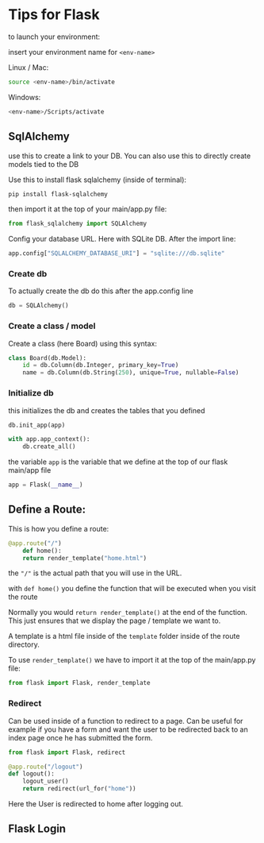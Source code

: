 # Tips for Flask

to launch your environment:

insert your environment name for `<env-name>`

Linux / Mac:
```bash
source <env-name>/bin/activate
```

Windows:

```bash
<env-name>/Scripts/activate
```

## SqlAlchemy

use this to create a link to your DB. You can also use this to directly create models tied to the DB

Use this to install flask sqlalchemy (inside of terminal):

```bash
pip install flask-sqlalchemy
```

then import it at the top of your main/app.py file:

```python
from flask_sqlalchemy import SQLAlchemy
```

Config your database URL. Here with SQLite DB. After the import line:

```python
app.config["SQLALCHEMY_DATABASE_URI"] = "sqlite:///db.sqlite"
```

### Create db

To actually create the db do this after the app.config line

```python
db = SQLAlchemy()
```

### Create a class / model

Create a class (here Board) using this syntax:

```python
class Board(db.Model):
	id = db.Column(db.Integer, primary_key=True)
	name = db.Column(db.String(250), unique=True, nullable=False)
```

### Initialize db

this initializes the db and creates the tables that you defined 

```python
db.init_app(app)

with app.app_context():
	db.create_all()
```

the variable `app` is the variable that we define at the top of our flask main/app file

```python
app = Flask(__name__)
```


## Define a Route:

This is how you define a route:

```python
@app.route("/")
	def home():
	return render_template("home.html")
```

the `"/"` is the actual path that you will use in the URL.

with `def home()` you define the function that will be executed when you visit the route

Normally you would `return render_template()` at the end of the function. This just ensures that we display the page / template we want to.

A template is a html file inside of the `template` folder inside of the route directory.

To use `render_template()` we have to import it at the top of the main/app.py file:

```python
from flask import Flask, render_template
```

### Redirect

Can be used inside of a function to redirect to a page. Can be useful for example if you have a form and want the user to be redirected back to an index page once he has submitted the form.

```python
from flask import Flask, redirect

@app.route("/logout")
def logout():
	logout_user()
	return redirect(url_for("home"))
```

Here the User is redirected to home after logging out.

## Flask Login

